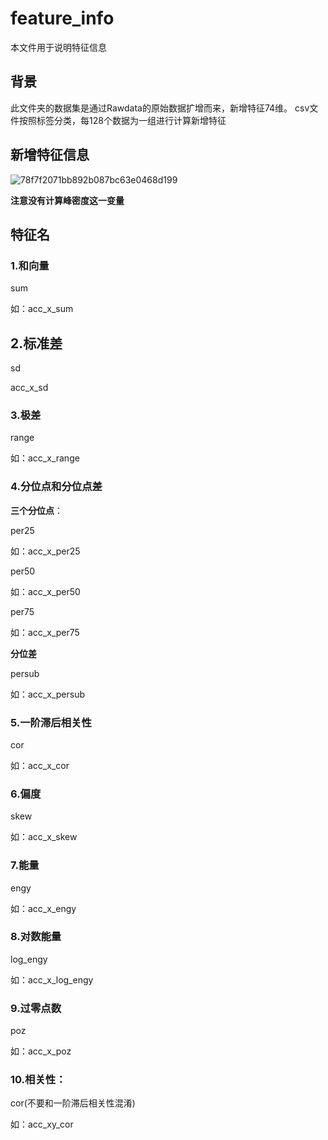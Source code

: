 # feature_info

本文件用于说明特征信息

## 背景

此文件夹的数据集是通过Rawdata的原始数据扩增而来，新增特征74维。
csv文件按照标签分类，每128个数据为一组进行计算新增特征



## 新增特征信息

![78f7f2071bb892b087bc63e0468d199](D:\markdown\Typora\pic\78f7f2071bb892b087bc63e0468d199.png)

**注意没有计算峰密度这一变量**



## 特征名

### 1.和向量

sum

如：acc_x_sum

## 2.标准差

sd

acc_x_sd

### 3.极差

range

如：acc_x_range



### 4.分位点和分位点差

**三个分位点**：

per25

如：acc_x_per25

per50

如：acc_x_per50

per75

如：acc_x_per75

**分位差**

persub

如：acc_x_persub



### 5.一阶滞后相关性

cor

如：acc_x_cor

### 6.偏度

skew

如：acc_x_skew

### 7.能量

engy

如：acc_x_engy

### 8.对数能量

log_engy

如：acc_x_log_engy

### 9.过零点数

poz

如：acc_x_poz

### 10.相关性：

cor(不要和一阶滞后相关性混淆)

如：acc_xy_cor





## 
